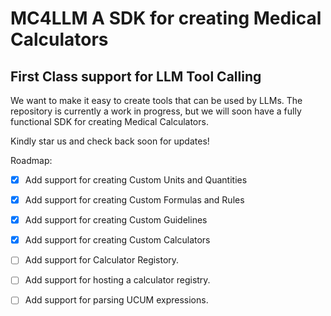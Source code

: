 # MC4LLM A SDK for creating Medical Calculators 

## First Class support for LLM Tool Calling
We want to make it easy to create tools that can be used by LLMs.
The repository is currently a work in progress, but we will soon have a fully functional SDK for creating Medical Calculators.

Kindly star us and check back soon for updates!

Roadmap:
- [x] Add support for creating Custom Units and Quantities
- [x] Add support for creating Custom Formulas and Rules
- [x] Add support for creating Custom Guidelines
- [x] Add support for creating Custom Calculators

- [ ] Add support for Calculator Registory.
- [ ] Add support for hosting a calculator registry.
- [ ] Add support for parsing UCUM expressions.


